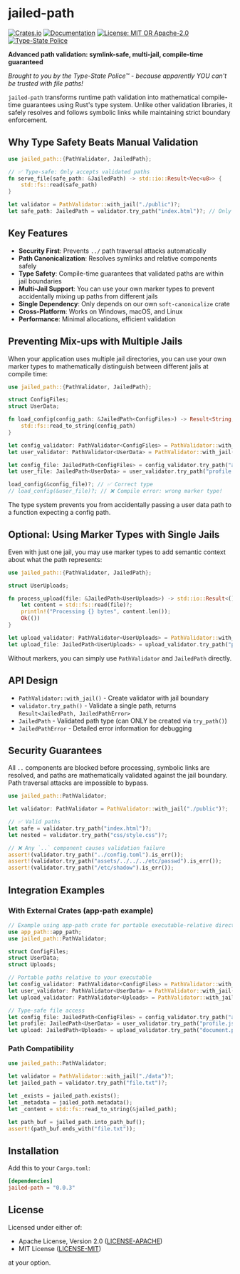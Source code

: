 # jailed-path

[![Crates.io](https://img.shields.io/crates/v/jailed-path.svg)](https://crates.io/crates/jailed-path)
[![Documentation](https://docs.rs/jailed-path/badge.svg)](https://docs.rs/jailed-path)
[![License: MIT OR Apache-2.0](https://img.shields.io/badge/license-MIT%20OR%20Apache--2.0-blue.svg)](https://github.com/DK26/jailed-path-rs#license)
[![Type-State Police](https://img.shields.io/badge/protected%20by-Type--State%20Police-blue.svg)](https://github.com/DK26/jailed-path-rs)

**Advanced path validation: symlink-safe, multi-jail, compile-time guaranteed**

*Brought to you by the Type-State Police™ - because apparently YOU can't be trusted with file paths!*

`jailed-path` transforms runtime path validation into mathematical compile-time guarantees using Rust's type system. Unlike other validation libraries, it safely resolves and follows symbolic links while maintaining strict boundary enforcement.

## Why Type Safety Beats Manual Validation

```rust
use jailed_path::{PathValidator, JailedPath};

// ✅ Type-safe: Only accepts validated paths
fn serve_file(safe_path: &JailedPath) -> std::io::Result<Vec<u8>> {
    std::fs::read(safe_path)
}

let validator = PathValidator::with_jail("./public")?;
let safe_path: JailedPath = validator.try_path("index.html")?; // Only way to create JailedPath
```

## Key Features

- **Security First**: Prevents `../` path traversal attacks automatically  
- **Path Canonicalization**: Resolves symlinks and relative components safely
- **Type Safety**: Compile-time guarantees that validated paths are within jail boundaries
- **Multi-Jail Support**: You can use your own marker types to prevent accidentally mixing up paths from different jails
- **Single Dependency**: Only depends on our own `soft-canonicalize` crate
- **Cross-Platform**: Works on Windows, macOS, and Linux
- **Performance**: Minimal allocations, efficient validation

## Preventing Mix-ups with Multiple Jails

When your application uses multiple jail directories, you can use your own marker types to mathematically distinguish between different jails at compile time:

```rust
use jailed_path::{PathValidator, JailedPath};

struct ConfigFiles;
struct UserData;

fn load_config(config_path: &JailedPath<ConfigFiles>) -> Result<String, std::io::Error> {
    std::fs::read_to_string(config_path)
}

let config_validator: PathValidator<ConfigFiles> = PathValidator::with_jail("./config")?;
let user_validator: PathValidator<UserData> = PathValidator::with_jail("./userdata")?;

let config_file: JailedPath<ConfigFiles> = config_validator.try_path("app.toml")?;
let user_file: JailedPath<UserData> = user_validator.try_path("profile.json")?;

load_config(&config_file)?; // ✅ Correct type
// load_config(&user_file)?; // ❌ Compile error: wrong marker type!
```

The type system prevents you from accidentally passing a user data path to a function expecting a config path.

## Optional: Using Marker Types with Single Jails

Even with just one jail, you may use marker types to add semantic context about what the path represents:

```rust
use jailed_path::{PathValidator, JailedPath};

struct UserUploads;

fn process_upload(file: &JailedPath<UserUploads>) -> std::io::Result<()> {
    let content = std::fs::read(file)?;
    println!("Processing {} bytes", content.len());
    Ok(())
}

let upload_validator: PathValidator<UserUploads> = PathValidator::with_jail("./uploads")?;
let upload_file: JailedPath<UserUploads> = upload_validator.try_path("photo.jpg")?;
```

Without markers, you can simply use `PathValidator` and `JailedPath` directly.

## API Design

- `PathValidator::with_jail()` - Create validator with jail boundary
- `validator.try_path()` - Validate a single path, returns `Result<JailedPath, JailedPathError>`
- `JailedPath` - Validated path type (can ONLY be created via `try_path()`)
- `JailedPathError` - Detailed error information for debugging

## Security Guarantees

All `..` components are blocked before processing, symbolic links are resolved, and paths are
mathematically validated against the jail boundary. Path traversal attacks
are impossible to bypass.

```rust
use jailed_path::PathValidator;

let validator: PathValidator = PathValidator::with_jail("./public")?;

// ✅ Valid paths
let safe = validator.try_path("index.html")?;
let nested = validator.try_path("css/style.css")?;

// ❌ Any `..` component causes validation failure
assert!(validator.try_path("../config.toml").is_err());
assert!(validator.try_path("assets/../../../etc/passwd").is_err());
assert!(validator.try_path("/etc/shadow").is_err());
```

## Integration Examples

### With External Crates (app-path example)

```rust
// Example using app-path crate for portable executable-relative directories
use app_path::app_path;
use jailed_path::PathValidator;

struct ConfigFiles;
struct UserData;  
struct Uploads;

// Portable paths relative to your executable
let config_validator: PathValidator<ConfigFiles> = PathValidator::with_jail(app_path!("config"))?;
let user_validator: PathValidator<UserData> = PathValidator::with_jail(app_path!("user_data"))?;
let upload_validator: PathValidator<Uploads> = PathValidator::with_jail(app_path!("uploads"))?;

// Type-safe file access
let config_file: JailedPath<ConfigFiles> = config_validator.try_path("app.toml")?;
let profile: JailedPath<UserData> = user_validator.try_path("profile.json")?;
let upload: JailedPath<Uploads> = upload_validator.try_path("document.pdf")?;
```

### Path Compatibility

```rust
use jailed_path::PathValidator;

let validator = PathValidator::with_jail("./data")?;
let jailed_path = validator.try_path("file.txt")?;

let _exists = jailed_path.exists();
let _metadata = jailed_path.metadata();
let _content = std::fs::read_to_string(&jailed_path);

let path_buf = jailed_path.into_path_buf();
assert!(path_buf.ends_with("file.txt"));
```

## Installation

Add this to your `Cargo.toml`:

```toml
[dependencies]
jailed-path = "0.0.3"
```

## License

Licensed under either of:
- Apache License, Version 2.0 ([LICENSE-APACHE](LICENSE-APACHE))
- MIT License ([LICENSE-MIT](LICENSE-MIT))

at your option.
